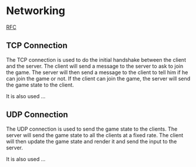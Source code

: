 # Networking

[RFC](https://github.com/RotClub/RTYPE/tree/main/docs/rfc.txt)

## TCP Connection

The TCP connection is used to do the initial handshake between the client and the server.
The client will send a message to the server to ask to join the game.
The server will then send a message to the client to tell him if he can join the game or not.
If the client can join the game, the server will send the game state to the client.

It is also used ...

## UDP Connection

The UDP connection is used to send the game state to the clients.
The server will send the game state to all the clients at a fixed rate.
The client will then update the game state and render it and send the input to the server.

It is also used ...